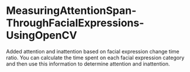 # MeasuringAttentionSpan-ThroughFacialExpressions-UsingOpenCV
Added attention and inattention based on facial expression change time ratio. You can calculate the time spent on each facial expression category and then use this information to determine attention and inattention.
